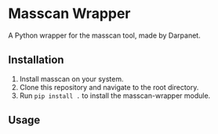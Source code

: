 # Masscan Wrapper

A Python wrapper for the masscan tool, made by Darpanet.

## Installation

1. Install masscan on your system.
2. Clone this repository and navigate to the root directory.
3. Run `pip install .` to install the masscan-wrapper module.

## Usage

